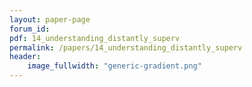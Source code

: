 ```yaml
---
layout: paper-page
forum_id: 
pdf: 14_understanding_distantly_superv
permalink: /papers/14_understanding_distantly_superv
header:
    image_fullwidth: "generic-gradient.png"
---
```

